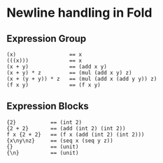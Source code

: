 
# Newline handling in Fold


## Expression Group

    (x)                 == x
    (((x)))             == x
    (x + y)             == (add x y)
    (x + y) * z         == (mul (add x y) z)
    (x + (y + y)) * z   == (mul (add x (add y y)) z)
    (f x y)             == (f x y)


## Expression Blocks

    {2}           == (int 2)
    {2 + 2}       == (add (int 2) (int 2))
    f x {2 + 2}   == (f x (add (int 2) (int 2)))
    {x\ny\nz}     == (seq x (seq y z))
    {}            == (unit)
    {\n}          == (unit)


